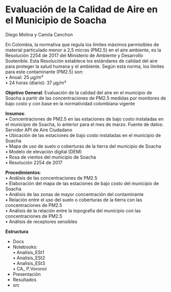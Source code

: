 # Evaluación de la  Calidad de  Aire en  el Municipio de Soacha   

Diego Molina y Camila Canchon   

En Colombia, la normativa que regula los límites máximos permisibles de material particulado menor a 2,5 micras (PM2.5) en el aire ambiente, es la Resolución 2254 de 2017 del Ministerio de Ambiente y Desarrollo Sostenible. Esta Resolución establece los estándares de calidad del aire para proteger la salud humana y el ambiente.
Según esta norma, los límites para este contaminante (PM2.5) son:   
•	Anual: 25 µg/m³    
•	24 horas (diario): 37 µg/m³

**Objetivo General**: Evaluación de la calidad del aire en el municipio de Soacha a partir de las concentraciones de PM2.5 medidas por monitores de bajo costo y con base en la normatividad colombiana vigente

**Insumos**:    
•	Concentraciones de PM2.5 en las estaciones de bajo costo instaladas en el municipio de Soacha, lo anterior para el mes de marzo. Fuente de datos: Servidor API de Aire Ciudadano      
•	Ubicación de las estaciones de bajo costo instaladas en el municipio de Soacha    
•	Mapa de uso de suelo o coberturas de la tierra del municipio de Soacha   
•	Modelo de elevación digital (DEM)   
•	Rosa de vientos del municipio de Soacha    
•	Resolución 2254 de 2017

**Procedimientos**:   
•	Análisis de las concentraciones de PM2.5   
•	Elaboración del mapa de las estaciones de bajo costo del municipio de Soacha   
•	Análisis de las zonas de mayor concentración del contaminante    
•	Relación entre el uso del suelo o coberturas de la tierra con las concentraciones de PM2.5   
•	Análisis de la relación entre la topografia del municipio con las concentraciones de PM2.5   
•	Análisis de receptores sensibles

**Estructura**
- Docs   
- Notebooks:   
•	Analisis_ESt1   
•	Analisis_ESt2   
•	Analisis_ESt3   
•	CA_ P.Voronoi   
- Presentación   
- Resultados   
- src


